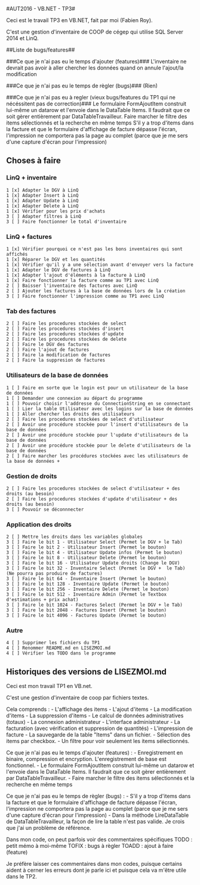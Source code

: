 ﻿#AUT2016 - VB.NET - TP3#

Ceci est le travail TP3 en VB.NET, fait par moi (Fabien Roy).

C'est une gestion d'inventaire de COOP de cégep qui utilise SQL Server 2014 et LinQ.

##Liste de bugs/features##

###Ce que je n'ai pas eu le temps d'ajouter (features)###
	L'inventaire ne devrait pas avoir à aller chercher les données quand on annule l'ajout/la modification

###Ce que je n'ai pas eu le temps de règler (bugs)###
	(Rien)

###Ce que je n'ai pas eu à regler (vieux bugs/features du TP1 qui ne nécéssitent pas de correction)###
	Le formulaire FormAjoutItem construit lui-même un datarow et l'envoie dans le DataTable Items. Il faudrait que ce soit gèrer entièrement par DataTableTravailleur.
	Faire marcher le filtre des items sélectionnés et la recherche en même temps
	S'il y a trop d'items dans la facture et que le formulaire d'affichage de facture dépasse l'écran, l'impression ne comportera pas la page au complet (parce que je me sers d'une capture d'écran pour l'impression)

## Choses à faire ##

### LinQ + inventaire ###

	1 [x] Adapter le DGV à LinQ
	1 [x] Adapter Insert à LinQ
	1 [x] Adapter Update à LinQ
	1 [x] Adapter Delete à LinQ
	1 [x] Vérifier pour les prix d'achats
	3 [ ] Adapter filtres à LinQ
	3 [ ] Faire fonctionner le total d'inventaire

### LinQ + factures ###

	1 [x] Vérifier pourquoi ce n'est pas les bons inventaires qui sont affichés
	1 [x] Réparer le DGV et les quantités
	1 [x] Vérifier qu'il y a une sélection avant d'envoyer vers la facture
	1 [x] Adapter le DGV de factures à LinQ
	1 [x] Adapter l'ajout d'éléments à la facture à LinQ
	1 [x] Faire fonctionner la facture comme au TP1 avec LinQ
	2 [ ] Baisser l'inventaire des factures avec LinQ
	2 [ ] Ajouter les factures à la base de données lors de la création
	3 [ ] Faire fonctionner l'impression comme au TP1 avec LinQ

### Tab des factures ###
	
	2 [ ] Faire les procedures stockées de select
	2 [ ] Faire les procedures stockées d'insert
	2 [ ] Faire les procedures stockées d'update
	2 [ ] Faire les procedures stockées de delete
	2 [ ] Faire le DGV des factures
	2 [ ] Faire l'ajout de factures
	2 [ ] Faire la modification de factures
	2 [ ] Faire la suppresion de factures

### Utilisateurs de la base de données ###

	1 [ ] Faire en sorte que le login est pour un utilisateur de la base de données
	1 [ ] Demander une connexion au départ du programme
	1 [ ] Pouvoir choisir l'addresse du ConnectionString en se connectant
	1 [ ] Lier la table Utilisateur avec les logins sur la base de données
	1 [ ] Aller chercher les droits des utilisateurs
	2 [ ] Faire les procedures stockées de select d'utilisateur
	2 [ ] Avoir une procédure stockée pour l'insert d'utilisateurs de la base de données
	2 [ ] Avoir une procédure stockée pour l'update d'utilisateurs de la base de données
	2 [ ] Avoir une procédure stockée pour le delete d'utilisateurs de la base de données
	2 [ ] Faire marcher les procédures stockées avec les utilisateurs de la base de données + 

### Gestion de droits ###

	2 [ ] Faire les procedures stockées de select d'utilisateur + des droits (au besoin)
	2 [ ] Faire les procedures stockées d'update d'utilisateur + des droits (au besoin)
	3 [ ] Pouvoir se déconnnecter

### Application des droits ###

	2 [ ] Mettre les droits dans les variables globales
	3 [ ] Faire le bit 1 - Utilisateur Select (Permet le DGV + le Tab)
	3 [ ] Faire le bit 2 - Utilisateur Insert (Permet le bouton)
	3 [ ] Faire le bit 4 - Utilisateur Update infos (Permet le bouton)
	3 [ ] Faire le bit 8 - Utilisateur Delete (Permet le bouton)
	3 [ ] Faire le bit 16 - Utilisateur Update droits (Change le DGV)
	3 [ ] Faire le bit 32 - Inventaire Select (Permet le DGV +  le Tab) (Ne pourra pas produire de factures)
	3 [ ] Faire le bit 64 - Inventaire Insert (Permet le bouton)
	3 [ ] Faire le bit 128 - Inventaire Update (Permet le bouton)
	3 [ ] Faire le bit 256 - Inventaire Delete (Permet le bouton)
	3 [ ] Faire le bit 512 - Inventaire Admin (Permet le Textbox d'estimations + prix achat)
	3 [ ] Faire le bit 1024 - Factures Select (Permet le DGV + le Tab)
	3 [ ] Faire le bit 2048 - Factures Insert (Permet le bouton)
	3 [ ] Faire le bit 4096 - Factures Update (Permet le bouton)

### Autre ###
	
	4 [ ] Supprimer les fichiers du TP1
	4 [ ] Renommer README.md en LISEZMOI.md
	4 [ ] Vérifier les TODO dans le programme

## Historiques des versions de LISEZMOI.md ##

Ceci est mon travail TP1 en VB.net.

C'est une gestion d'inventaire de coop par fichiers textes.

Cela comprends :
	- L'affichage des items
	- L'ajout d'items
	- La modification d'items
	- La suppression d'items
	- Le calcul de données administratives (totaux)
	- La connexion administrateur
	- L'interface administrateur
	- La facturation (avec vérification et suppression de quantités)
	- L'impression de facture
	- La sauvegarde de la table "Items" dans un fichier.
	- Sélection des items par checkbox.
	- Un filtre pour voir seulement les items sélectionnés.

Ce que je n'ai pas eu le temps d'ajouter (features) : 
	- Enregistrement en binaire, compression et encryption. L'enregistrement de base est fonctionnel.
	- Le formulaire FormAjoutItem construit lui-même un datarow et l'envoie dans le DataTable Items. Il faudrait que ce soit gèrer entièrement par DataTableTravailleur.
	- Faire marcher le filtre des items sélectionnés et la recherche en même temps

Ce que je n'ai pas eu le temps de règler (bugs) : 
	- S'il y a trop d'items dans la facture et que le formulaire d'affichage de facture dépasse l'écran, l'impression ne comportera pas la page au complet (parce que je me sers d'une capture d'écran pour l'impression)
	- Dans la méthode LireDataTable de DataTableTravailleur, la façon de lire la table n'est pas valide. Je crois que j'ai un problème de référence.

Dans mon code, on peut parfois voir des commentaires spécifiques
	TODO : petit mémo à moi-même
	TOFIX : bugs à règler
	TOADD : ajout à faire (feature)

Je préfère laisser ces commentaires dans mon codes, puisque certains aident à cerner les erreurs dont je parle ici et puisque cela va m'être utile dans le TP2.